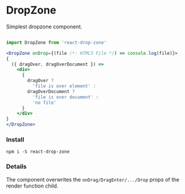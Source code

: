 # DropZone

Simplest dropzone component.

```jsx

import DropZone from 'react-drop-zone'

<DropZone onDrop={(file /*: HTML5 File */) => console.log(file)}>
{
  ({ dragOver, dragOverDocument }) =>
    <div>
      {
        dragOver ?
          'file is over element' :
        dragOverDocument ?
          'file is over document' :
          'no file'
      }
    </div>
}
</DropZone>
```

### Install

`npm i -S react-drop-zone`

### Details

The component overwrites the `onDrag/DragEnter/.../Drop` props of the render
function child.
